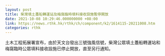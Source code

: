 ```yaml
---
layout: post
title: 柴灣填土躉船轉運站及梅窩臨時填料接收設施暫停開放
date: 2021-10-08 10:29:46.000000000 +08:00
link: https://news.rthk.hk/rthk/ch/component/k2/1614115-20211008.htm
categories: rthk
---
```


土木工程拓展署宣布，由於天文台發出三號強風信號，柴灣公眾填土躉船轉運站和梅窩臨時公眾填料接收設施已停止開放，直至另行通知。
